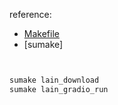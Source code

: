 reference:
- [Makefile](Makefile)
- [sumake]

```bash


sumake lain_download
sumake lain_gradio_run



```

